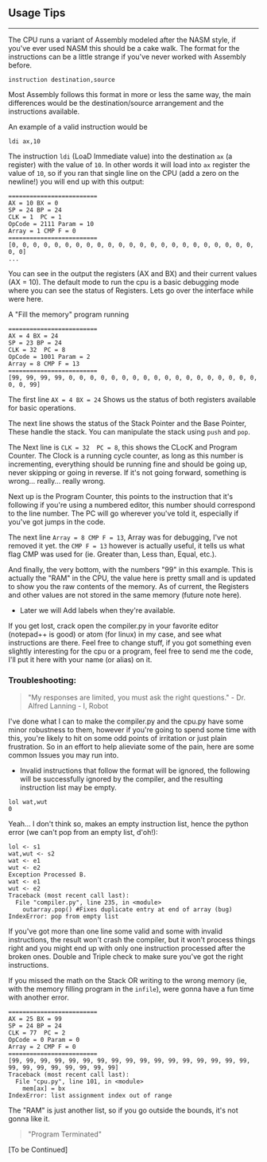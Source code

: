 ## Usage Tips
---------

The CPU runs a variant of Assembly modeled after the NASM style, if you've ever used NASM this should be a cake walk.
The format for the instructions can be a little strange if you've never worked with Assembly before.

```
instruction destination,source
```

Most Assembly follows this format in more or less the same way, the main differences would be the destination/source arrangement
and the instructions available.

An example of a valid instruction would be

```
ldi ax,10
```
The instruction ```ldi``` (LoaD Immediate value) into the destination ```ax``` (a register) with the value of ```10```. In other words it will load into ```ax``` register the value of ```10```, so if you ran that single line on the CPU (add a zero on the newline!) you will end up with this output:

```
=========================
AX = 10 BX = 0
SP = 24 BP = 24
CLK = 1  PC = 1
OpCode = 2111 Param = 10
Array = 1 CMP F = 0
=========================
[0, 0, 0, 0, 0, 0, 0, 0, 0, 0, 0, 0, 0, 0, 0, 0, 0, 0, 0, 0, 0, 0, 0, 0, 0]
...
```

You can see in the output the registers (AX and BX) and their current values (AX = 10). The default mode to run the cpu is a basic
debugging mode where you can see the status of Registers. Lets go over the interface while were here.

A "Fill the memory" program running

```
=========================
AX = 4 BX = 24
SP = 23 BP = 24
CLK = 32  PC = 8
OpCode = 1001 Param = 2
Array = 8 CMP F = 13
=========================
[99, 99, 99, 99, 0, 0, 0, 0, 0, 0, 0, 0, 0, 0, 0, 0, 0, 0, 0, 0, 0, 0, 0, 0, 99]
```

The first line ```AX = 4 BX = 24``` Shows us the status of both registers available for basic operations. 

The next line shows the status of the Stack Pointer and the Base Pointer, These handle the stack. You can manipulate the stack 
using ```push``` and ```pop```.

The Next line is ```CLK = 32  PC = 8```, this shows the CLocK and Program Counter. The Clock is a running cycle counter, as long 
as this number is incrementing, everything should be running fine and should be going up, never skipping or going in reverse. If
it's not going forward, something is wrong... really... really wrong. 

Next up is the Program Counter, this points to the instruction that it's following if you're using a numbered editor, this number
should correspond to the line number. The PC will go wherever you've told it, especially if you've got jumps in the code.

The next line ```Array = 8 CMP F = 13```, Array was for debugging, I've not removed it yet. the ```CMP F = 13``` however is 
actually useful, it tells us what flag CMP was used for (ie. Greater than, Less than, Equal, etc.).

And finally, the very bottom, with the numbers "99" in this example. This is actually the "RAM" in the CPU, the value here is pretty small and is updated to show you the raw contents of the memory. As of current, the Registers and other values are not stored in the same memory (future note here). 

- Later we will Add labels when they're available.

If you get lost, crack open the compiler.py in your favorite editor (notepad++ is good) or atom (for linux) in my case, and see what instructions are there. Feel free to change stuff, if you got something even slightly interesting for the cpu or a program, feel free to send me the code, I'll put it here with your name (or alias) on it.

### Troubleshooting:

> "My responses are limited, you must ask the right questions." - Dr. Alfred Lanning - I, Robot

I've done what I can to make the compiler.py and the cpu.py have some minor robustness to them, however if you're going to spend some time with this, you're likely to hit on some odd points of irritation or just plain frustration. So in an effort to help alieviate some of the pain, here are some common Issues you may run into.

- Invalid instructions that follow the format will be ignored, the following will be successfully ignored by the compiler, and the resulting instruction list may be empty.

```
lol wat,wut
0
```

Yeah... I don't think so, makes an empty instruction list, hence the python error (we can't pop from an empty list, d'oh!):

```
lol <- s1
wat,wut <- s2
wat <- e1
wut <- e2
Exception Processed B.
wat <- e1
wut <- e2
Traceback (most recent call last):
  File "compiler.py", line 235, in <module>
    outarray.pop() #Fixes duplicate entry at end of array (bug)
IndexError: pop from empty list
```
If you've got more than one line some valid and some with invalid instructions, the result won't crash the compiler, but it won't process things right and you might end up with only one instruction processed after the broken ones. Double and Triple check to make sure you've got the right instructions.

If you missed the math on the Stack OR writing to the wrong memory (ie, with the memory filling program in the ```infile```), were gonna have a fun time with another error.

```
=========================
AX = 25 BX = 99
SP = 24 BP = 24
CLK = 77  PC = 2
OpCode = 0 Param = 0
Array = 2 CMP F = 0
=========================
[99, 99, 99, 99, 99, 99, 99, 99, 99, 99, 99, 99, 99, 99, 99, 99, 99, 99, 99, 99, 99, 99, 99, 99, 99]
Traceback (most recent call last):
  File "cpu.py", line 101, in <module>
    mem[ax] = bx
IndexError: list assignment index out of range
```

The "RAM" is just another list, so if you go outside the bounds, it's not gonna like it. 

> "Program Terminated"


[To be Continued]



